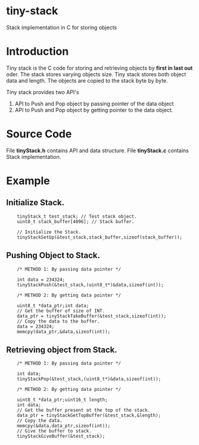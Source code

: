 # tiny-stack
Stack implementation in C for storing objects

# Introduction

Tiny stack is the C code for storing and retrieving objects by **first in last 
out** oder. The stack stores varying objects size. Tiny stack stores both 
object data and length. The objects are copied to the stack byte by byte.

Tiny stack provides two API's

1. API to Push and Pop object by passing pointer of the data object
2. API to Push and Pop object by getting pointer to the data object.


# Source Code

File **tinyStack.h** contains API and data structure.
FIle **tinyStack.c** contains Stack implementation. 

# Example

## Initialize Stack.

```
	tinyStack_t test_stack; // Test stack object.
	uint8_t stack_buffer[4096]; // Stack buffer. 
	
	// Initialize the Stack.
	tinyStackSetUp(&test_stack,stack_buffer,sizeof(stack_buffer));
```

## Pushing Object to Stack.


```
	/* METHOD 1: By passing data pointer */

	int data = 234324;
	tinyStackPush(&test_stack,(uint8_t*)&data,sizeof(int));
```


```
	/* METHOD 2: By getting data pointer */

	uint8_t *data_ptr;int data;
	// Get the buffer of size of INT.
	data_ptr = tinyStackTakeBuffer(&test_stack,sizeof(int));
	// Copy the data to the buffer.
	data = 234324;
	memcpy(data_ptr,&data,sizeof(int));

```

## Retrieving object from Stack.


```
	/* METHOD 1: By passing data pointer */
	
	int data;
	tinyStackPop(&test_stack,(uint8_t*)&data,sizeof(int));

```


```
	/* METHOD 2: By getting data pointer */

	uint8_t *data_ptr;uint16_t length;
	int data;
	// Get the buffer present at the top of the stack.
	data_ptr = tinyStackGetTopBuffer(&test_stack,&length);
	// Copy the data.
	memcpy(&data,data_ptr,sizeof(int));
	// Give the buffer to stack.
	tinyStackGiveBuffer(&test_stack);

```
